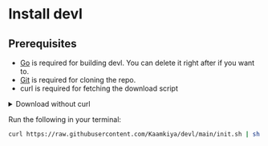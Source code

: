 # Install devl

## Prerequisites

* [Go](https://go.dev/dl) is required for building devl. You can delete it
right after if you want to.
* [Git](https://git-scm.com) is required for cloning the repo.
* curl is required for fetching the download script

<details>
<summary><i class="fa fa-caret-right"></i> Download without curl</summary>
<hr>
Download <a href="https://raw.githubusercontent.com/Kaamkiya/devl/main/init.sh">
this</a> script and run this in Bash:

```bash
sh init.sh
```

<hr>
</details>

Run the following in your terminal:

```bash
curl https://raw.githubusercontent.com/Kaamkiya/devl/main/init.sh | sh
```


